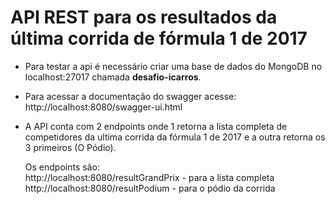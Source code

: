 # API REST para os resultados da última corrida de fórmula 1 de 2017

* Para testar a api é necessário criar uma base de dados do MongoDB no localhost:27017 chamada <b>desafio-icarros</b>.

* Para acessar a documentação do swagger acesse: http://localhost:8080/swagger-ui.html

* A API conta com 2 endpoints onde 1 retorna a lista completa de competidores da ultima corrida da fórmula 1 de 2017 e a outra retorna os 3 primeiros (O Pódio).

  Os endpoints são:</br>
    http://localhost:8080/resultGrandPrix - para a lista completa</br>
    http://localhost:8080/resultPodium - para o pódio da corrida
